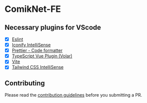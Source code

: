 # ComikNet-FE

## Necessary plugins for VScode

- [x] [Eslint](https://marketplace.visualstudio.com/items?itemName=dbaeumer.vscode-eslint)
- [x] [Iconify IntelliSense](https://marketplace.visualstudio.com/items?itemName=antfu.iconify)
- [x] [Prettier - Code formatter](https://marketplace.visualstudio.com/items?itemName=esbenp.prettier-vscode)
- [x] [TypeScript Vue Plugin (Volar)](https://marketplace.visualstudio.com/items?itemName=Vue.vscode-typescript-vue-plugin)
- [x] [Vite](https://marketplace.visualstudio.com/items?itemName=antfu.vite)
- [x] [Tailwind CSS IntelliSense](https://marketplace.visualstudio.com/items?itemName=bradlc.vscode-tailwindcss)

## Contributing

Please read the [contribution guidelines](https://github.com/ComikNet/.github/blob/main/Documents/CONTRIBUTING.md) before you submitting a PR.
